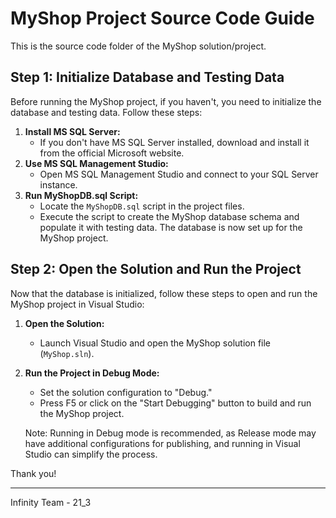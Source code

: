 # MyShop Project Source Code Guide

This is the source code folder of the MyShop solution/project.

## Step 1: Initialize Database and Testing Data
Before running the MyShop project, if you haven't, you need to initialize the database and testing data. Follow these steps:
1. **Install MS SQL Server:**
   - If you don't have MS SQL Server installed, download and install it from the official Microsoft website.
2. **Use MS SQL Management Studio:**
   - Open MS SQL Management Studio and connect to your SQL Server instance.
3. **Run MyShopDB.sql Script:**
   - Locate the `MyShopDB.sql` script in the project files.
   - Execute the script to create the MyShop database schema and populate it with testing data.
The database is now set up for the MyShop project.

## Step 2: Open the Solution and Run the Project
Now that the database is initialized, follow these steps to open and run the MyShop project in Visual Studio:
1. **Open the Solution:**
   - Launch Visual Studio and open the MyShop solution file (`MyShop.sln`).
3. **Run the Project in Debug Mode:**
   - Set the solution configuration to "Debug."
   - Press F5 or click on the "Start Debugging" button to build and run the MyShop project.

   Note: Running in Debug mode is recommended, as Release mode may have additional configurations for publishing, and running in Visual Studio can simplify the process.
   
Thank you!

----
Infinity Team - 21_3
